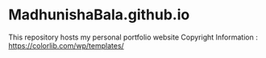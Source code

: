 # MadhunishaBala.github.io
This repository hosts my personal portfolio website
Copyright Information : https://colorlib.com/wp/templates/
